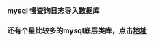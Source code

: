 ### mysql 慢查询日志导入数据库
### 还有个星比较多的mysql底层类库，点击[地址](https://github.com/ThingEngineer/PHP-MySQLi-Database-Class)
